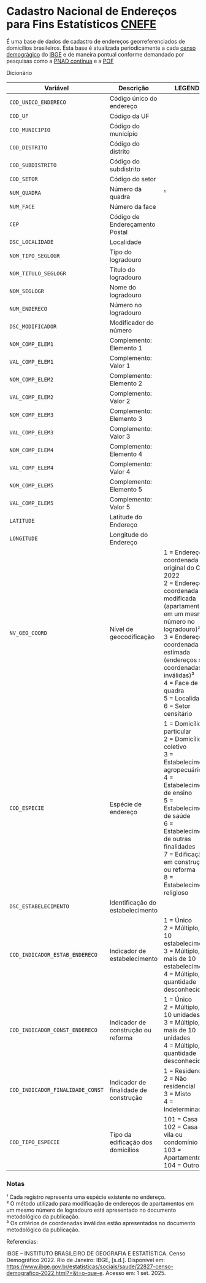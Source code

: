 # Cadastro Nacional de Endereços para Fins Estatísticos [CNEFE](https://www.ibge.gov.br/estatisticas/sociais/populacao/38734-cadastro-nacional-de-enderecos-para-fins-estatisticos.html?=&t=o-que-e)

É uma base de dados de cadastro de endereços georreferenciados de domicílios brasileiros. Esta base é atualizada periodicamente a cada [censo demográgico](https://www.ibge.gov.br/estatisticas/sociais/saude/22827-censo-demografico-2022.html) do [IBGE](https://www.ibge.gov.br/) e de maneira pontual conforme demandado por pesquisas como a [PNAD contínua](https://www.ibge.gov.br/estatisticas/sociais/saude/17270-pnad-continua.html) e a [POF](https://www.ibge.gov.br/pof2024/)


Dicionário

| Variável                       | Descrição                                | LEGENDA                                                                                                                                                                                                                     |
|-------------------------------|-----------------------------------------|----------------------------------------------------------------------------------------------------------------------------------------------------------------------------------------------------------------------------|
| `COD_UNICO_ENDERECO`            | Código único do endereço               |                                                                                                                                                                                                                            |
| `COD_UF`                        | Código da UF                           |                                                                                                                                                                                                                            |
| `COD_MUNICIPIO`                | Código do município                    |                                                                                                                                                                                                                            |
| `COD_DISTRITO`                 | Código do distrito                     |                                                                                                                                                                                                                            |
| `COD_SUBDISTRITO`             | Código do subdistrito                  |                                                                                                                                                                                                                            |
| `COD_SETOR`                   | Código do setor                        |                                                                                                                                                                                                                            |
| `NUM_QUADRA`                  | Número da quadra                       | ¹                                                                                                                                                                                                                          |
| `NUM_FACE`                    | Número da face                         |                                                                                                                                                                                                                            |
| `CEP`                         | Código de Endereçamento Postal         |                                                                                                                                                                                                                            |
| `DSC_LOCALIDADE`             | Localidade                              |                                                                                                                                                                                                                            |
| `NOM_TIPO_SEGLOGR`           | Tipo do logradouro                     |                                                                                                                                                                                                                            |
| `NOM_TITULO_SEGLOGR`        | Título do logradouro                   |                                                                                                                                                                                                                            |
| `NOM_SEGLOGR`               | Nome do logradouro                     |                                                                                                                                                                                                                            |
| `NUM_ENDERECO`             | Número no logradouro                   |                                                                                                                                                                                                                            |
| `DSC_MODIFICADOR`         | Modificador do número                  |                                                                                                                                                                                                                            |
| `NOM_COMP_ELEM1`        | Complemento: Elemento 1                |                                                                                                                                                                                                                            |
| `VAL_COMP_ELEM1`       | Complemento: Valor 1                   |                                                                                                                                                                                                                            |
| `NOM_COMP_ELEM2`     | Complemento: Elemento 2                |                                                                                                                                                                                                                            |
| `VAL_COMP_ELEM2`    | Complemento: Valor 2                   |                                                                                                                                                                                                                            |
| `NOM_COMP_ELEM3`  | Complemento: Elemento 3                |                                                                                                                                                                                                                            |
| `VAL_COMP_ELEM3` | Complemento: Valor 3                   |                                                                                                                                                                                                                            |
| `NOM_COMP_ELEM4` | Complemento: Elemento 4                |                                                                                                                                                                                                                            |
| `VAL_COMP_ELEM4` | Complemento: Valor 4                   |                                                                                                                                                                                                                            |
| `NOM_COMP_ELEM5` | Complemento: Elemento 5                |                                                                                                                                                                                                                            |
| `VAL_COMP_ELEM5` | Complemento: Valor 5                   |                                                                                                                                                                                                                            |
| `LATITUDE`         | Latitude do Endereço                |                                                                                                                                                                                                                            |
| `LONGITUDE`       | Longitude do Endereço               |                                                                                                                                                                                                                            |
| `NV_GEO_COORD`   | Nível de geocodificação             | 1 = Endereço - coordenada original do Censo 2022<br>2 = Endereço - coordenada modificada (apartamentos em um mesmo número no logradouro)²<br>3 = Endereço - coordenada estimada (endereços sem coordenadas ou inválidas)³<br>4 = Face de quadra<br>5 = Localidade<br>6 = Setor censitário |
| `COD_ESPECIE`    | Espécie de endereço                | 1 = Domicílio particular<br>2 = Domicílio coletivo<br>3 = Estabelecimento agropecuário<br>4 = Estabelecimento de ensino<br>5 = Estabelecimento de saúde<br>6 = Estabelecimento de outras finalidades<br>7 = Edificação em construção ou reforma<br>8 = Estabelecimento religioso |
| `DSC_ESTABELECIMENTO` | Identificação do estabelecimento |                                                                                                                                                                                                                            |
| `COD_INDICADOR_ESTAB_ENDERECO` | Indicador de estabelecimento          | 1 = Único<br>2 = Múltiplo, até 10 estabelecimentos<br>3 = Múltiplo, mais de 10 estabelecimentos<br>4 = Múltiplo, quantidade desconhecida                                                                                       |
| `COD_INDICADOR_CONST_ENDERECO` | Indicador de construção ou reforma    | 1 = Único<br>2 = Múltiplo, até 10 unidades<br>3 = Múltiplo, mais de 10 unidades<br>4 = Múltiplo, quantidade desconhecida                                                                                                     |
| `COD_INDICADOR_FINALIDADE_CONST` | Indicador de finalidade de construção | 1 = Residencial<br>2 = Não residencial<br>3 = Misto<br>4 = Indeterminado                                                                                                                                                     |
| `COD_TIPO_ESPECIE` | Tipo da edificação dos domicílios | 101 = Casa<br>102 = Casa de vila ou condomínio<br>103 = Apartamento<br>104 = Outros                                                                                                                                          |


### **Notas**
¹ Cada registro representa uma espécie existente no endereço.  
² O método utilizado para modificação de endereços de apartamentos em um mesmo número de logradouro está apresentado no documento metodológico da publicação.  
³ Os critérios de coordenadas inválidas estão apresentados no documento metodológico da publicação.


Referencias:

IBGE – INSTITUTO BRASILEIRO DE GEOGRAFIA E ESTATÍSTICA. Censo Demográfico 2022. Rio de Janeiro: IBGE, [s.d.]. Disponível em: https://www.ibge.gov.br/estatisticas/sociais/saude/22827-censo-demografico-2022.html?=&t=o-que-e. Acesso em: 1 set. 2025.



